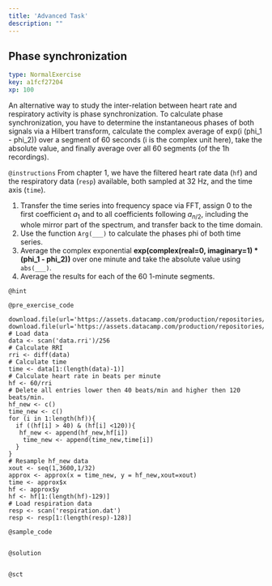 ```yaml
---
title: 'Advanced Task'
description: ""
---
```


## Phase synchronization

```yaml
type: NormalExercise
key: a1fcf27204
xp: 100
```

An alternative way to study the inter-relation between heart rate and respiratory activity is phase synchronization.  To calculate phase synchronization, you have to determine the instantaneous phases of both signals via a Hilbert transform, calculate the complex average of exp(i (phi_1 - phi_2)) over a segment of 60 seconds (i is the complex unit here), take the absolute value, and finally average over all 60 segments (of the 1h recordings).

`@instructions`
From chapter 1, we have the filtered heart rate data (```hf```) and the respiratory data (```resp```) available, both sampled at 32 Hz, and the time axis (```time```).
1. Transfer the time series into frequency space via FFT, assign 0 to the first coefficient $a_1$ and to all coefficients following $a_{n/2}$, including the whole mirror part of the spectrum, and transfer back to the time domain.
2. Use the function ```Arg(___)``` to calculate the phases phi of both time series.
3. Average the complex exponential **exp(complex(real=0, imaginary=1) * (phi_1 - phi_2))** over one minute and take the absolute value using ```abs(___)```.
4. Average the results for each of the 60 1-minute segments.

`@hint`


`@pre_exercise_code`
```{r}
download.file(url='https://assets.datacamp.com/production/repositories/4882/datasets/f2663aa0a45d1bce64f9bbb6c8eb733aabbaca9e/SL196_thorax.txt',destfile='respiration.dat')
download.file(url='https://assets.datacamp.com/production/repositories/4882/datasets/fefc3f655fd0c9fd6baeeb6528e68d9e55d57db4/SL196_1h.rri',destfile='data.rri')
# Load data
data <- scan('data.rri')/256
# Calculate RRI
rri <- diff(data)
# Calculate time
time <- data[1:(length(data)-1)]
# Calculate heart rate in beats per minute
hf <- 60/rri
# Delete all entries lower then 40 beats/min and higher then 120 beats/min. 
hf_new <- c()
time_new <- c()
for (i in 1:length(hf)){
  if ((hf[i] > 40) & (hf[i] <120)){
   hf_new <- append(hf_new,hf[i])
    time_new <- append(time_new,time[i])
  } 
}
# Resample hf_new data
xout <- seq(1,3600,1/32)
approx <- approx(x = time_new, y = hf_new,xout=xout)
time <- approx$x
hf <- approx$y
hf <- hf[1:(length(hf)-129)]
# Load respiration data
resp <- scan('respiration.dat')
resp <- resp[1:(length(resp)-128)]
```

`@sample_code`
```{r}

```

`@solution`
```{r}

```

`@sct`
```{r}

```
